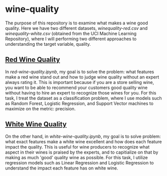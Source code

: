# wine-quality

The purpose of this repository is to examine what makes a wine good quality. Here we have two different datasets, *winequality-red.csv* and *winequality-white.csv* (obtained from the UCI Machine Learning Repository), where I will performing two different approaches to understanding the target variable, quality.

## [Red Wine Quality](red-wine-quality.ipynb)
In *red-wine-quality.ipynb*, my goal is to solve the problem: what features make a red wine stand out and how to judge wine quality without an expert always rating it. This is important because if you are a store selling wine, you want to be able to recommend your customers good quality wine without having to hire an expert to recognize those wines for you. For this task, I treat the dataset as a classification problem, where I use models such as Random Forest, Logistic Regression, and Support Vector machines to maximize on the metric: precision. 

## [White Wine Quality](white-wine-quality.ipynb)
On the other hand, in *white-wine-quality.ipynb*, my goal is to solve problem: what exact features make a white wine excellent and how does each feature impact the quality. This is useful for wine producers to recognize what aspect in their wines is praised by the experts, and to capitialize on that by making as much 'good' quality wine as possible. For this task, I utilize regression models such as Linear Regression and Logistic Regression to understand the impact each feature has on white wine. 
